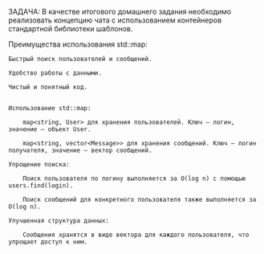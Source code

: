 ЗАДАЧА: 
В качестве итогового домашнего задания необходимо реализовать концепцию чата с использованием контейнеров стандартной библиотеки шаблонов.


Преимущества использования std::map:

    Быстрый поиск пользователей и сообщений.

    Удобство работы с данными.

    Чистый и понятный код.


    Использование std::map:

        map<string, User> для хранения пользователей. Ключ — логин, значение — объект User.

        map<string, vector<Message>> для хранения сообщений. Ключ — логин получателя, значение — вектор сообщений.

    Упрощение поиска:

        Поиск пользователя по логину выполняется за O(log n) с помощью users.find(login).

        Поиск сообщений для конкретного пользователя также выполняется за O(log n).

    Улучшенная структура данных:

        Сообщения хранятся в виде вектора для каждого пользователя, что упрощает доступ к ним.
